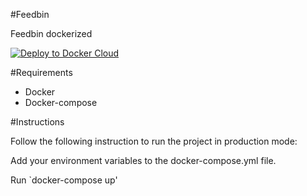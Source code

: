 #Feedbin

Feedbin dockerized

[![Deploy to Docker Cloud](https://files.cloud.docker.com/images/deploy-to-dockercloud.svg)](https://cloud.docker.com/stack/deploy/)

#Requirements

- Docker
- Docker-compose

#Instructions

Follow the following instruction to run the project in production mode:

Add your environment variables to the docker-compose.yml file. 

Run `docker-compose up'
